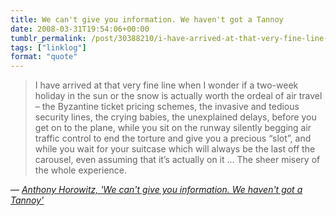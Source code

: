 ```yaml
---
title: We can't give you information. We haven't got a Tannoy
date: 2008-03-31T19:54:06+00:00
tumblr_permalink: /post/30388210/i-have-arrived-at-that-very-fine-line-when-i
tags: ["linklog"]
format: "quote"
---
```


> I have arrived at that very fine line when I wonder if a two-week holiday in the sun or the snow is actually worth the ordeal of air travel &#8211; the Byzantine ticket pricing schemes, the invasive and tedious security lines, the crying babies, the unexplained delays, before you get on to the plane, while you sit on the runway silently begging air traffic control to end the torture and give you a precious &ldquo;slot&rdquo;, and while you wait for your suitcase which will always be the last off the carousel, even assuming that it&rsquo;s actually on it &hellip; The sheer misery of the whole experience.

— <cite>[Anthony Horowitz, _'We can't give you information. We haven't got a Tannoy'_](https://www.theguardian.com/business/2008/mar/29/theairlineindustry.britishairwaysbusiness1)</cite>
